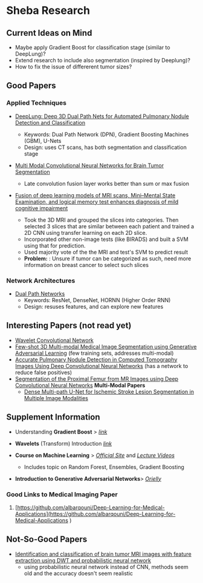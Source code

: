 # Sheba Research

## Current Ideas on Mind
 * Maybe apply Gradient Boost for classification stage (similar to DeepLung)?
 * Extend research to include also segmentation (inspired by Deeplung)?
 * How to fix the issue of differerent tumor sizes? 

## Good Papers
### Applied Techniques
* [DeepLung: Deep 3D Dual Path Nets for Automated Pulmonary Nodule Detection and Classification](https://drive.google.com/open?id=13Kc2vb4fSFRDJItY3VJELYAlEnUFwqRi)
  * Keywords: Dual Path Network (DPN), Gradient Boosting Machines (GBM), U-Nets
  * Design: uses CT scans, has both segmentation and classification stage
  
  
* [Multi Modal Convolutional Neural Networks for Brain Tumor Segmentation](https://drive.google.com/open?id=1t6cmvZ3wQs3qEuQ-NVLhz05l7WecLxiq)
  * Late convolution fusion layer works better than sum or max fusion
  
* [Fusion of deep learning models of MRI scans, Mini–Mental State Examination, and logical memory test enhances diagnosis of mild cognitive impairment](https://drive.google.com/open?id=13Nhzs9Q_c0ObVP78CLpS0aAsSztltekF)
  * Took the 3D MRI and grouped the slices into categories. Then selected 3 slices that are similar between each patient and trained a 2D CNN using transfer learning on each 2D slice.  
  * Incorporated other non-image tests (like BIRADS) and built a SVM using that for prediction.
  * Used majority vote of the the MRI and test's SVM to predict result
  * **Problem:** : Unsure if tumor can be categorized as such, need more information on breast cancer to select such slices 

### Network Architectures
* [Dual Path Networks](https://drive.google.com/open?id=1jp28JAsvcatX4g7BSXkHxY1-Yrihszcr)
  * Keywords: ResNet, DenseNet, HORNN (Higher Order RNN)
  * Design: resuses features, and can explore new features


## Interesting Papers (not read yet)
* [Wavelet Convolutional Network](https://arxiv.org/pdf/1805.08620.pdf)
* [Few-shot 3D Multi-modal Medical Image Segmentation using Generative Adversarial Learning](https://arxiv.org/pdf/1810.12241.pdf) (few training sets, addresses multi-modal)
* [Accurate Pulmonary Nodule Detection in Computed Tomography Images Using Deep Convolutional Neural Networks](https://drive.google.com/open?id=1bTGA9gkvhQwZxSwFSaf9aS-IYrgt27ZQ) (has a network to reduce false positives)
* [Segmentation of the Proximal Femur from MR Images using Deep Convolutional Neural Networks](https://drive.google.com/file/d/15nxOf2YbY07wNSF6bXI0oU_Ss6-NNFtH/view?usp=sharing)
 **Multi-Modal Papers**
  * [Dense Multi-path U-Net for Ischemic Stroke Lesion Segmentation in Multiple Image Modalities](https://arxiv.org/pdf/1810.07003.pdf)


## Supplement Information

* Understanding **Gradient Boost** > [*link*](http://www.cse.chalmers.se/~richajo/dit865/files/gb_explainer.pdf) 
* **Wavelets** (Transform) Introduction [*link*](http://dsp.vscht.cz/hostalke/upload/WaveletTransform_Lecture.pdf)

* **Course on Machine Learning** > [*Official Site*](https://mlcourse.ai) and [*Lecture Videos*](https://www.youtube.com/watch?v=QKTuw4PNOsU&list=PLVlY_7IJCMJeRfZ68eVfEcu-UcN9BbwiX)  
   - Includes topic on Random Forest, Ensembles, Gradient Boosting   
* **Introduction to Generative Adversarial Networks**> [*Orielly*](https://www.oreilly.com/learning/generative-adversarial-networks-for-beginners?fbclid=IwAR3WT8qgsc4caZNx5sFccURW5YZ9DEL0BHfUEtIQ2KpQw5lmFCW8yuJ8VJ0)  

### Good Links to Medical Imaging Paper
1. [https://github.com/albarqouni/Deep-Learning-for-Medical-Applications](https://github.com/albarqouni/Deep-Learning-for-Medical-Applications
)

## Not-So-Good Papers
* [Identification and classification of brain tumor MRI images with feature extraction using DWT and probabilistic neural network](https://drive.google.com/open?id=1McJaVlM7YtMVwom4M2ODEPcf9h-46O7A)
  * using probabilistic neural network instead of CNN, methods seem old and the accuracy doesn't seem realistic
  
